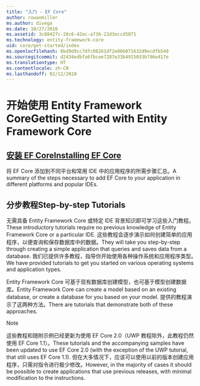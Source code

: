 ```yaml
---
title: "入门 - EF Core"
author: rowanmiller
ms.author: divega
ms.date: 10/27/2016
ms.assetid: 3c88427c-20c6-42ec-a736-22d3eccd5071
ms.technology: entity-framework-core
uid: core/get-started/index
ms.openlocfilehash: 6bd9d9cc7dfc08261df2e066071632d9ecdfb548
ms.sourcegitcommit: d2434edbfa6fbcee7287e33b4915033b796e417e
ms.translationtype: HT
ms.contentlocale: zh-CN
ms.lasthandoff: 02/12/2018
---
```

# <a name="getting-started-with-entity-framework-core"></a><span data-ttu-id="adf6e-102">开始使用 Entity Framework Core</span><span class="sxs-lookup"><span data-stu-id="adf6e-102">Getting Started with Entity Framework Core</span></span>

## <a name="installing-ef-coreinstallindexmd"></a>[<span data-ttu-id="adf6e-103">安装 EF Core</span><span class="sxs-lookup"><span data-stu-id="adf6e-103">Installing EF Core</span></span>](install/index.md)

<span data-ttu-id="adf6e-104">将 EF Core 添加到不同平台和常用 IDE 中的应用程序的所需步骤汇总。</span><span class="sxs-lookup"><span data-stu-id="adf6e-104">A summary of the steps necessary to add EF Core to your application in different platforms and popular IDEs.</span></span>

## <a name="step-by-step-tutorials"></a><span data-ttu-id="adf6e-105">分步教程</span><span class="sxs-lookup"><span data-stu-id="adf6e-105">Step-by-step Tutorials</span></span>

<span data-ttu-id="adf6e-106">无需具备 Entity Framework Core 或特定 IDE 背景知识即可学习这些入门教程。</span><span class="sxs-lookup"><span data-stu-id="adf6e-106">These introductory tutorials require no previous knowledge of Entity Framework Core or a particular IDE.</span></span> <span data-ttu-id="adf6e-107">这些教程会逐步演示如何创建简单的应用程序，以便查询和保存数据库中的数据。</span><span class="sxs-lookup"><span data-stu-id="adf6e-107">They will take you step-by-step through creating a simple application that queries and saves data from a database.</span></span> <span data-ttu-id="adf6e-108">我们已提供许多教程，指导你开始使用各种操作系统和应用程序类型。</span><span class="sxs-lookup"><span data-stu-id="adf6e-108">We have provided tutorials to get you started on various operating systems and application types.</span></span>

<span data-ttu-id="adf6e-109">Entity Framework Core 可基于现有数据库创建模型，也可基于模型创建数据库。</span><span class="sxs-lookup"><span data-stu-id="adf6e-109">Entity Framework Core can create a model based on an existing database, or create a database for you based on your model.</span></span> <span data-ttu-id="adf6e-110">提供的教程演示了这两种方法。</span><span class="sxs-lookup"><span data-stu-id="adf6e-110">There are tutorials that demonstrate both of these approaches.</span></span>

> [!NOTE]  
> <span data-ttu-id="adf6e-111">这些教程和随附示例已经更新为使用 EF Core 2.0（UWP 教程除外，此教程仍然使用 EF Core 1.1）。</span><span class="sxs-lookup"><span data-stu-id="adf6e-111">These tutorials and the accompanying samples have been updated to use EF Core 2.0 (with the exception of the UWP tutorial, that still uses EF Core 1.1).</span></span> <span data-ttu-id="adf6e-112">但在大多情况下，应该可以使用以前的版本创建应用程序，只需对指令进行极少修改。</span><span class="sxs-lookup"><span data-stu-id="adf6e-112">However, in the majority of cases it should be possible to create applications that use previous releases, with minimal modification to the instructions.</span></span> 
